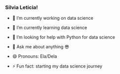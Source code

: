 ### Silvia Leticia!

- 🔭 I’m currently working on data science
- 🌱 I’m currently learning data science

- 🤔 I’m looking for help with Python for data science
- 💬 Ask me about anything 😎
- 😄 Pronouns: Ela/Dela
- ⚡ Fun fact: starting my data science journey


